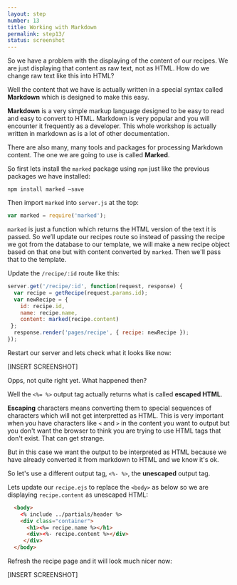 ```yaml
---
layout: step
number: 13
title: Working with Markdown
permalink: step13/
status: screenshot
---
```


So we have a problem with the displaying of the content of our recipes.  We are just displaying that content as raw text, not as HTML.  How do we change raw text like this into HTML?  

Well the content that we have is actually written in a special syntax called **Markdown** which is designed to make this easy.

**Markdown** is a very simple markup language designed to be easy to read and easy to convert to HTML.  Markdown is very popular and you will encounter it frequently as a developer.  This whole workshop is actually written in markdown as is a lot of other documentation.

There are also many, many tools and packages for processing Markdown content.  The one we are going to use is called **Marked**.

So first lets install the `marked` package using `npm` just like the previous packages we have installed:

```
npm install marked —save
```

Then import `marked` into `server.js` at the top:

```javascript
var marked = require('marked');
```

`marked` is just a function which returns the HTML version of the text it is passed.  So we’ll update our recipes route so instead of passing the recipe we got from the database to our template, we will make a new recipe object based on that one but with content converted by `marked`.  Then we'll pass that to the template.

Update the `/recipe/:id` route like this:

```javascript
server.get('/recipe/:id', function(request, response) {
  var recipe = getRecipe(request.params.id);
  var newRecipe = {
    id: recipe.id,
    name: recipe.name,
    content: marked(recipe.content)
 };
  response.render('pages/recipe', { recipe: newRecipe });
});
```

Restart our server and lets check what it looks like now:

[INSERT SCREENSHOT]

Opps, not quite right yet.  What happened then?

Well the `<%= %>` output tag actually returns what is called **escaped  HTML**.  

**Escaping** characters means converting them to special sequences of characters which will not get interpretted as HTML.  This is very important when you have characters like `<` and `>` in the content you want to output but you don't want the browser to think you are trying to use HTML tags that don't exist.  That can get strange.

But in this case we want the output to be interpreted as HTML because we have already converted it from markdown to HTML and we know it's ok.  

So let's use a different output tag, `<%- %>`, the **unescaped** output tag.

Lets update our `recipe.ejs`  to replace the `<body>` as below so we are displaying `recipe.content` as unescaped HTML:  

```html
  <body>
    <% include ../partials/header %>
    <div class="container">
      <h1><%= recipe.name %></h1>
      <div><%- recipe.content %></div>
  	 </div>
  </body>
```

Refresh the recipe page and it will look much nicer now:

[INSERT SCREENSHOT]